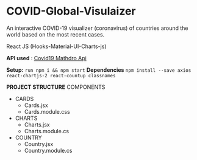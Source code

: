 # COVID-Global-Visulaizer
An interactive COVID-19 visualizer (coronavirus) of  countries around the world based on the most recent cases.

React JS (Hooks-Material-UI-Charts-js)

**API used** : [Covid19 Mathdro Api](https://covid19.mathdro.id/api)

**Setup:** `run npm i && npm start` 
**Dependencies** `npm install --save axios react-chartjs-2 react-countup classnames`

**PROJECT STRUCTURE** 
COMPONENTS 
* CARDS
    - Cards.jsx
    - Cards.module.css
* CHARTS 
    - Charts.jsx
    - Charts.module.cs
* COUNTRY
    - Country.jsx
    - Country.module.cs